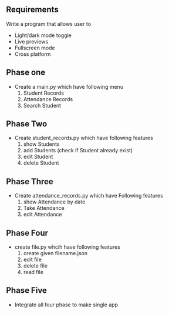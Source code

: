 ## Requirements

Write a program that allows user to

- Light/dark mode toggle
- Live previews
- Fullscreen mode
- Cross platform

## Phase one

- Create a main.py which have following menu
  1. Student Records
  2. Attendance Records
  3. Search Student

## Phase Two

- Create student_records.py which have following features
  1. show Students
  2. add Students (check if Student already exist)
  3. edit Student
  4. delete Student

## Phase Three

- Create attendance_records.py which have Following features
  1. show Attendance by date
  2. Take Attendance
  3. edit Attendance

## Phase Four

- create file.py whcih have following features
  1. create given filename.json
  2. edit file
  3. delete file
  4. read file

## Phase Five

- Integrate all four phase to make single app
